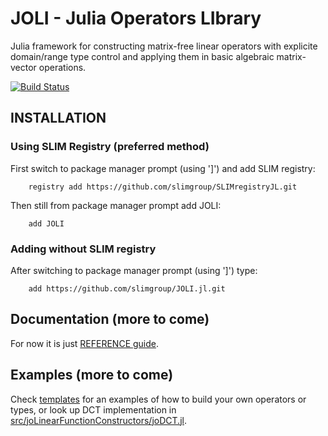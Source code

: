 # JOLI - Julia Operators LIbrary

Julia framework for constructing matrix-free linear operators
with explicite domain/range type control
and applying them in basic algebraic matrix-vector operations.

[![Build Status](https://travis-ci.org/slimgroup/JOLI.jl.svg?branch=master)](https://travis-ci.org/slimgroup/JOLI.jl)

## INSTALLATION

### Using SLIM Registry (preferred method) ###

First switch to package manager prompt (using ']') and add SLIM registry:

```
	registry add https://github.com/slimgroup/SLIMregistryJL.git
```

Then still from package manager prompt add JOLI:

```
	add JOLI
```

### Adding without SLIM registry ###

After switching to package manager prompt (using ']') type:

```
	add https://github.com/slimgroup/JOLI.jl.git
```

## Documentation (more to come)

For now it is just [REFERENCE guide](REFERENCE.md).

## Examples (more to come)

Check [templates](templates) for an examples of how to build your own operators or types,
or look up DCT implementation in [src/joLinearFunctionConstructors/joDCT.jl](src/joLinearFunctionConstructors/joDCT.jl).
